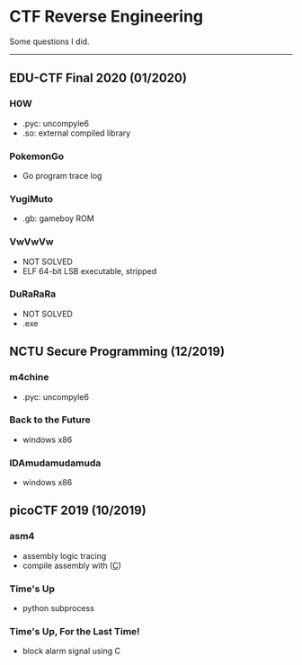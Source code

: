 # CTF Reverse Engineering

Some questions I did.

---

## EDU-CTF Final 2020 (01/2020)

### H0W

- .pyc: uncompyle6
- .so: external compiled library

### PokemonGo

- Go program trace log

### YugiMuto

- .gb: gameboy ROM

### VwVwVw

- NOT SOLVED
- ELF 64-bit LSB executable, stripped

### DuRaRaRa

- NOT SOLVED
- .exe

## NCTU Secure Programming (12/2019)

### m4chine

- .pyc: uncompyle6

### Back to the Future

- windows x86

### IDAmudamudamuda

- windows x86

## picoCTF 2019 (10/2019)

### asm4

- assembly logic tracing
- compile assembly with ([C](https://gcc.gnu.org/onlinedocs/gcc/Extended-Asm.html))

### Time's Up

- python subprocess

### Time's Up, For the Last Time!

- block alarm signal using C
